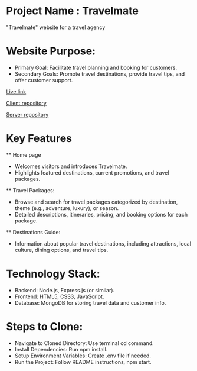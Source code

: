 
# Project Name : Travelmate 
"Travelmate" website for a travel agency 

#  Website Purpose:

* Primary Goal: Facilitate travel planning and booking for customers.
* Secondary Goals: Promote travel destinations, provide travel tips, and offer customer support.

[Live link](http://www.yourprojectdemo.com)

[Client repository](https://github.com/jubaer131/travelmate-client-side-10.git)

[Server repository](https://github.com/jubaer131/travelmate-server-side-10.git)

# Key Features 
** Home page

* Welcomes visitors and introduces Travelmate.
* Highlights featured destinations, current promotions, and travel packages.

**  Travel Packages:

* Browse and search for travel packages categorized by destination, theme (e.g., adventure, luxury), or season.
* Detailed descriptions, itineraries, pricing, and booking options for each package.

** Destinations Guide:

* Information about popular travel destinations, including attractions, local culture, dining options, and travel tips.

  
# Technology Stack:

* Backend: Node.js, Express.js (or similar).
* Frontend: HTML5, CSS3, JavaScript.
* Database: MongoDB for storing travel data and customer info.

# Steps to Clone:

* Navigate to Cloned Directory: Use terminal cd command.
* Install Dependencies: Run npm install.
* Setup Environment Variables: Create .env file if needed.
* Run the Project: Follow README instructions, npm start.




